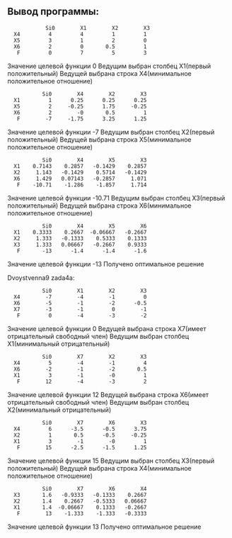 ## Вывод программы:

                Si0        X1        X2        X3  
      X4         4         4         1         1  
      X5         3         1         2         0  
      X6         2         0       0.5         1  
       F         0         7         5         3  
Значение целевой функции 0
Ведущим выбран столбец X1(первый положительный)
Ведущей выбрана строка X4(минимальное положительное отношение)

               Si0        X4        X2        X3  
      X1         1      0.25      0.25      0.25  
      X5         2     -0.25      1.75     -0.25  
      X6         2        -0       0.5         1  
       F        -7     -1.75      3.25      1.25  
Значение целевой функции -7
Ведущим выбран столбец X2(первый положительный)
Ведущей выбрана строка X5(минимальное положительное отношение)

               Si0        X4        X5        X3  
      X1    0.7143    0.2857   -0.1429    0.2857  
      X2     1.143   -0.1429    0.5714   -0.1429  
      X6     1.429   0.07143   -0.2857     1.071  
       F    -10.71    -1.286    -1.857     1.714  
Значение целевой функции -10.71
Ведущим выбран столбец X3(первый положительный)
Ведущей выбрана строка X6(минимальное положительное отношение)

               Si0        X4        X5        X6  
      X1    0.3333    0.2667  -0.06667   -0.2667  
      X2     1.333   -0.1333    0.5333    0.1333  
      X3     1.333   0.06667   -0.2667    0.9333  
       F       -13      -1.4      -1.4      -1.6  
Значение целевой функции -13
Получено оптимальное решение

Dvoystvenna9 zada4a:

               Si0        X1        X2        X3  
      X4        -7        -4        -1         0  
      X6        -5        -1        -2      -0.5  
      X7        -3        -1         0        -1  
       F         0        -4        -3        -2  
Значение целевой функции 0
Ведущей выбрана строка X7(имеет отрицательный свободный член)
Ведущим выбран столбец X1(минимальный отрицательный)

               Si0        X7        X2        X3  
      X4         5        -4        -1         4  
      X6        -2        -1        -2       0.5  
      X1         3        -1        -0         1  
       F        12        -4        -3         2  
Значение целевой функции 12
Ведущей выбрана строка X6(имеет отрицательный свободный член)
Ведущим выбран столбец X2(минимальный отрицательный)

               Si0        X7        X6        X3  
      X4         6      -3.5      -0.5      3.75  
      X2         1       0.5      -0.5     -0.25  
      X1         3        -1        -0         1  
       F        15      -2.5      -1.5      1.25  
Значение целевой функции 15
Ведущим выбран столбец X3(первый положительный)
Ведущей выбрана строка X4(минимальное положительное отношение)

               Si0        X7        X6        X4  
      X3       1.6   -0.9333   -0.1333    0.2667  
      X2       1.4    0.2667   -0.5333   0.06667  
      X1       1.4  -0.06667    0.1333   -0.2667  
       F        13    -1.333    -1.333   -0.3333  
Значение целевой функции 13
Получено оптимальное решение
